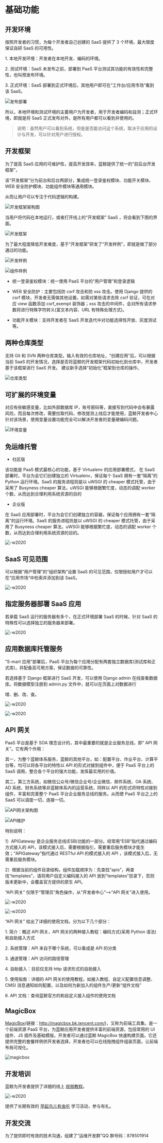 # 基础功能

## 开发环境

按照开发者的习惯，为每个开发者自己创建的 SaaS 提供了 3 个环境，最大限度保证自研 SaaS 的可用性。

1\. 本地开发环境：开发者在本地开发、编码的环境。

2\. 测试环境：SaaS 未发布之前，部署到 PaaS 平台测试其功能的有效性和完整性，也叫预发布环境。

3\. 正式环境：SaaS 部署到正式环境后，其他用户即可在“工作台/应用市场”看到该 SaaS。

![发布部署](../../assets/dev_env.png)

所以，本地环境和测试环境的主要用户为开发者，用于开发者编码和自测；正式环境，即就是将 SaaS 正式发布对外，是所有用户都可以看到并使用的。

> 说明：虽然用户可以看到系统，但是是否能访问这个系统，取决于应用的设计与开发，可以针对用户进行授权。

## 开发框架

为了提高 SaaS 应用的可维护性，提高开发效率，蓝鲸提供了统一的“前后台开发框架”，

该“开发框架”分为前台和后台两部分，集成统一登录鉴权模块、功能开关模块、WEB 安全防护模块、功能组件模块等通用模块。

从而让用户可以专注于代码逻辑的构建。

![开发框架架构图](../../assets/fram_architecture.png)

当用户将代码在本地运行，或者打开线上的“开发框架” SaaS ，将会看到下图的界面。

![开发框架](../../assets/framwork.png)

为了最大程度降低开发难度，基于“开发框架”研发了“开发样例”，即就是做了部分通过的功能。

![开发样例](../../assets/fram_example.png)

![组件样例](../../assets/component_sample.png)

- 统一登录鉴权模块：统一使用 PaaS 平台的“用户管理”和登录逻辑

- WEB 安全防护：主要包括防 csrf 攻击和防 xss 攻击。使用 Django 提供的 csrf 模块，开发者无需做其他设置。如需对某些请求去除 csrf 验证，可在对应 view 函数添加 csrf_exempt 装饰器；xss 攻击的中间件，会对所有请求参数将进行特殊字符转义(富文本内容、URL 有特殊处理方式)。

- 功能开关模块：支持开发者在 SaaS 开发迭代中对功能选择性开放、灰度测试等。

## 两种仓库类型

支持 Git 和 SVN 两种仓库类型。输入有效的仓库地址，“创建应用”后，可以根据当前 SaaS 的开发情况，选择是否将蓝鲸的开发框架代码初始化到仓库中，开发者基于该框架进行 SaaS 开发。
建议新手选择“初始化”框架到仓库的操作。

![仓库类型](../../assets/warehouse_type.png)

## 可扩展的环境变量

对应有些敏感变量，比如外部数据库 IP，账号密码等，直接写到代码中会有暴露风险，而且每次修改，需要拉取代码，修改提测上线后才能使用，蓝鲸开发者中心针对该场景，使用变量设置功能完全可以解决开发者的变量硬编码问题。

![环境变量](../../assets/env_varible.png)

## 免运维托管

- 社区版

该功能是 PaaS 模式最核心的功能，基于 Virtualenv 的应用部署模式，
在 SaaS 部署时，平台为会它们创建独立的 Virtualenv，保证每个 SaaS 拥有一套“隔离”的 Python 运行环境。SaaS 的服务进程则是以 uWSGI 的 cheaper 模式托管，由于采用了 Busyness cheaper 算法，uWSGI 能够根据繁忙度，动态的调配 worker 个数，从而达到合理利用系统资源的目的

- 企业版

在 SaaS 应用部署时，平台为会它们创建独立的容器，保证每个应用拥有一套“隔离”的运行环境。SaaS 的服务进程则是以 uWSGI 的 cheaper 模式托管，由于采用了 Busyness cheaper 算法，uWSGI 能够根据繁忙度，动态的调配 worker 个数，从而达到合理利用系统资源的目的。

![-w2020](../../assets/trusteeship.png)

## SaaS 可见范围

可以根据“用户管理”的“组织架构”设置 SaaS 的可见范围，仅限授权用户才可以在“应用市场”中检索并添加到该 SaaS。

![-w2020](../../assets/dev_saasfanwei.png)

## 指定服务器部署 SaaS 应用

若承载 SaaS 运行的服务器有多个，在正式环境部署 SaaS 的时候，针对 SaaS 的特殊性可以选择独立的服务器来部署。

![-w2020](../../assets/dev_zhidingbushu.png)

## 应用数据库托管服务

“S-mart 应用”部署后，PaaS 平台为每个应用分配有两套独立数据库(测试库和正式库)，并配备高可用方案，保证数据的可靠性。

若选择基于 Django 框架进行 SaaS 开发，可以使用 Django admin 在线查看数据库。将数据模型注册到 admin.py 文件中，就可以在页面上对数据进行

增、删、改、查。

![-w2020](../../assets/app_control1.png)

![-w2020](../../assets/app_control2.png)

## API 网关

PaaS 平台是基于 SOA 理念设计的，其中最重要的就是企业服务总线，即“ API 网关”。它有两个作用：

其一，为整个蓝鲸体系服务，蓝鲸的其他平台，如：配置平台、作业平台、计算平台等，均可以将各平台的特性以 API 的形式对接到组件中，便于 PaaS 平台上的 SaaS 调用，整合各个平台的强大功能，发挥最实用的价值。

其二，第三方系统，如微信公众号/微信企业号/企业微信、邮件系统、OA 系统、AD 系统、财务系统等非蓝鲸体系内的运营系统，同样以 API 的形式将特性对接到组件，丰富和完善整个 PaaS 平台企业服务总线的服务。从而使 PaaS 平台之上的 SaaS 可以调度一切，连接一切。

![API网关架构图](../../assets/apigw_architecture.png)

![API维护](../../assets/api_maintain.png)

特别说明：

1）APIGateway 是企业服务总线(ESB)功能的一部分。经常用“ESB”指代通过编码方式接入的 API，该模式接入后，需要根据指引，需要重启服务模块才能生效；“APIGateway”指代通过 RESTful API 的模式接入的 API ，该模式接入后，无需重启服务模块。

2）根据当前的组件目录结构，组件加载顺序为：先查找“apis”，再查找“templates”，请将用户自定义编码接入的 API 放到“templates”目录下，否则版本更新中，会覆盖官方提供的原生 API。

“API 网关” 仅限于“管理员”角色操作，从“开发者中心”—>“API 网关”进入使用。

![-w2020](../../assets/APIGateway1.png)

![-w2020](../../assets/APIGateway2.png)

“API 网关” 给出了详细的使用文档，分为以下几个部分：

1\. 简介：概述 API 网关，API 网关的两种接入教程：编码方式(采用 Python 语法)和自助接入方式

2\. 系统管理：API 来自于哪个系统，可以看成是 API 的分类

3\. 通道管理：API 访问的路径管理

4\. 自助接入：目前仅支持 http 请求形式的自助接入

5\. 使用指南：详细的 API 网关的使用教程，如接入教程、自定义配置信息调整、CMSI 消息通知如何配置，以及如何为新加入的组件生产/更新“组件文档”

6\. API 文档：查询蓝鲸官方的和自定义接入组件的使用文档


## MagicBox

[MagicBox](http://magicbox.bk.tencent.com/)(链接：http://magicbox.bk.tencent.com/)，又称为前端工具集。是一个前端资源 PaaS 平台，为蓝鲸应用开发者提供丰富的前端资源，包括常用的 UI 组件、JS 插件及基础模版，开发者可以通过蓝鲸 MagicBox 快速构建页面。它还提供完整的套餐样例供开发者选择，开发者也可以在线拖拽组件组装页面，让前端布局可视化。

![magicbox](../../assets/magicbox.png)

## 开发培训

蓝鲸为开发者提供了详细的线上 [视频教程](https://cloud.tencent.com/developer/edu/major-100008)。

![-w2020](../../assets/video_tutorial.png)

提供了长期有效的 [早起鸟儿有虫吃](https://bk.tencent.com/s-mart/community/question/440) 学习活动，参与有礼。

## 开发交流

为了提供即时有效的技术沟通，组建了“运维开发群”QQ 群号码：878501914

